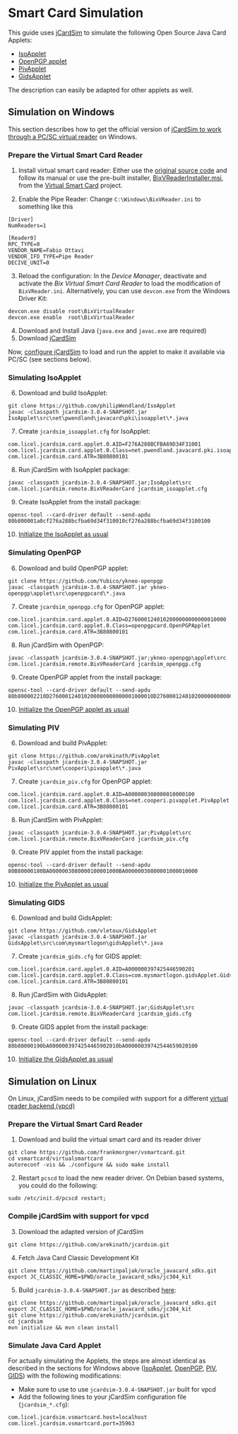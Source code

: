 # Smart Card Simulation

This guide uses [jCardSim](https://jcardsim.org/) to simulate the following Open Source Java Card Applets:

- [IsoApplet](https://github.com/philipWendland/IsoApplet)
- [OpenPGP applet](https://github.com/Yubico/ykneo-openpgp)
- [PivApplet](https://github.com/arekinath/PivApplet)
- [GidsApplet](https://github.com/vletoux/GidsApplet)

The description can easily be adapted for other applets as well.

## Simulation on Windows

This section describes how to get the official version of [jCardSim to work through a PC/SC virtual reader](https://jcardsim.org/blogs/work-jcardsim-through-pcsc-virtual-reader) on Windows.

### Prepare the Virtual Smart Card Reader

1. Install virtual smart card reader: Either use the [original source code](http://www.codeproject.com/Articles/134010/An-UMDF-Driver-for-a-Virtual-Smart-Card-Reader) and follow its manual or use the pre-built installer, [BixVReaderInstaller.msi](https://github.com/frankmorgner/vsmartcard/releases/tag/virtualsmartcard-0.7), from the [Virtual Smart Card](https://frankmorgner.github.io/vsmartcard/virtualsmartcard/README.html) project.

2. Enable the Pipe Reader: Change `C:\Windows\BixVReader.ini` to something like this

```
[Driver]
NumReaders=1

[Reader0]
RPC_TYPE=0
VENDOR_NAME=Fabio Ottavi
VENDOR_IFD_TYPE=Pipe Reader
DECIVE_UNIT=0
```

3. Reload the configuration: In the *Device Manager*, deactivate and activate the *Bix Virtual Smart Card Reader* to load the modification of `BixVReader.ini`. Alternatively, you can use `devcon.exe` from the Windows Driver Kit:

```
devcon.exe disable root\BixVirtualReader
devcon.exe enable  root\BixVirtualReader
```

4. Download and Install Java (`java.exe` and `javac.exe` are required)
5. Download [jCardSim](https://github.com/licel/jcardsim/raw/master/jcardsim-3.0.4-SNAPSHOT.jar)

Now, [configure jCardSim](https://jcardsim.org/blogs/work-jcardsim-through-pcsc-virtual-reader) to load and run the applet to make it available via PC/SC (see sections below).



### Simulating IsoApplet

6. Download and build IsoApplet:

```
git clone https://github.com/philipWendland/IsoApplet
javac -classpath jcardsim-3.0.4-SNAPSHOT.jar IsoApplet\src\net\pwendland\javacard\pki\isoapplet\*.java
```

7. Create `jcardsim_isoapplet.cfg` for IsoApplet:

```
com.licel.jcardsim.card.applet.0.AID=F276A288BCFBA69D34F31001
com.licel.jcardsim.card.applet.0.Class=net.pwendland.javacard.pki.isoapplet.IsoApplet
com.licel.jcardsim.card.ATR=3B80800101
```

8. Run jCardSim with IsoApplet package:

```
javac -classpath jcardsim-3.0.4-SNAPSHOT.jar;IsoApplet\src com.licel.jcardsim.remote.BixVReaderCard jcardsim_isoapplet.cfg
```

9. Create IsoApplet from the install package:

```
opensc-tool --card-driver default --send-apdu 80b800001a0cf276a288bcfba69d34f310010cf276a288bcfba69d34f3100100
```

10. [Initialize the IsoApplet as usual](https://github.com/philipWendland/IsoApplet/wiki/Initialization)



### Simulating OpenPGP

6. Download and build OpenPGP applet:

```
git clone https://github.com/Yubico/ykneo-openpgp
javac -classpath jcardsim-3.0.4-SNAPSHOT.jar ykneo-openpgp\applet\src\openpgpcard\*.java
```

7. Create `jcardsim_openpgp.cfg` for OpenPGP applet:

```
com.licel.jcardsim.card.applet.0.AID=D2760001240102000000000000010000
com.licel.jcardsim.card.applet.0.Class=openpgpcard.OpenPGPApplet
com.licel.jcardsim.card.ATR=3B80800101
```

8. Run jCardSim with OpenPGP:

```
javac -classpath jcardsim-3.0.4-SNAPSHOT.jar;ykneo-openpgp\applet\src com.licel.jcardsim.remote.BixVReaderCard jcardsim_openpgp.cfg
```

9. Create OpenPGP applet from the install package:

```
opensc-tool --card-driver default --send-apdu 80b800002210D276000124010200000000000001000010D276000124010200000000000001000000
```

10. [Initialize the OpenPGP applet as usual](https://github.com/OpenSC/OpenSC/wiki/OpenPGP-card#usage)



### Simulating PIV

6. Download and build PivApplet:

```
git clone https://github.com/arekinath/PivApplet
javac -classpath jcardsim-3.0.4-SNAPSHOT.jar PivApplet\src\net\cooperi\pivapplet\*.java
```

7. Create `jcardsim_piv.cfg` for OpenPGP applet:

```
com.licel.jcardsim.card.applet.0.AID=A000000308000010000100
com.licel.jcardsim.card.applet.0.Class=net.cooperi.pivapplet.PivApplet
com.licel.jcardsim.card.ATR=3B80800101
```

8. Run jCardSim with PivApplet:

```
javac -classpath jcardsim-3.0.4-SNAPSHOT.jar;PivApplet\src com.licel.jcardsim.remote.BixVReaderCard jcardsim_piv.cfg
```

9. Create PIV applet from the install package:

```
opensc-tool --card-driver default --send-apdu 80B80000180BA0000003080000100001000BA00000030800001000010000
```

10. [Initialize the PivApplet as usual](https://github.com/arekinath/PivApplet#installing)



### Simulating GIDS

6. Download and build GidsApplet:

```
git clone https://github.com/vletoux/GidsApplet
javac -classpath jcardsim-3.0.4-SNAPSHOT.jar GidsApplet\src\com\mysmartlogon\gidsApplet\*.java
```

7. Create `jcardsim_gids.cfg` for GIDS applet:

```
com.licel.jcardsim.card.applet.0.AID=A000000397425446590201
com.licel.jcardsim.card.applet.0.Class=com.mysmartlogon.gidsApplet.GidsApplet
com.licel.jcardsim.card.ATR=3B80800101
```

8. Run jCardSim with GidsApplet:

```
javac -classpath jcardsim-3.0.4-SNAPSHOT.jar;GidsApplet\src com.licel.jcardsim.remote.BixVReaderCard jcardsim_gids.cfg
```

9. Create GIDS applet from the install package:

```
opensc-tool --card-driver default --send-apdu 80b80000190bA0000003974254465902010bA00000039742544659020100
```

10. [Initialize the GidsApplet as usual](https://www.mysmartlogon.com/generic-identity-device-specification-gids-smart-card/)



## Simulation on Linux

On Linux, jCardSim needs to be compiled with support for a different [virtual reader backend (vpcd)](http://frankmorgner.github.io/vsmartcard/virtualsmartcard/README.html)

### Prepare the Virtual Smart Card Reader

1. Download and build the virtual smart card and its reader driver

```
git clone https://github.com/frankmorgner/vsmartcard.git
cd vsmartcard/virtualsmartcard
autoreconf -vis && ./configure && sudo make install
```

2. Restart `pcscd` to load the new reader driver. On Debian based systems, you could do the following:

```
sudo /etc/init.d/pcscd restart;
```

### Compile jCardSim with support for vpcd

3. Download the adapted version of jCardSim

```
git clone https://github.com/arekinath/jcardsim.git
```

4. Fetch Java Card Classic Development Kit

```
git clone https://github.com/martinpaljak/oracle_javacard_sdks.git
export JC_CLASSIC_HOME=$PWD/oracle_javacard_sdks/jc304_kit
```

5. Build `jcardsim-3.0.4-SNAPSHOT.jar` as described [here](https://jcardsim.org/docs/getting-source-compiling):

```
git clone https://github.com/martinpaljak/oracle_javacard_sdks.git
export JC_CLASSIC_HOME=$PWD/oracle_javacard_sdks/jc304_kit
git clone https://github.com/arekinath/jcardsim.git
cd jcardsim
mvn initialize && mvn clean install
```



### Simulate Java Card Applet

For actually simulating the Applets, the steps are almost identical as described in the sections for Windows above ([IsoApplet](simulating-isoapplet), [OpenPGP](#simulating-openpgp), [PIV](simulating-piv), [GIDS](simulating-gids)) with the following modifications:

- Make sure to use to use `jcardsim-3.0.4-SNAPSHOT.jar` built for vpcd
- Add the following lines to your jCardSim configuration file (`jcardsim_*.cfg`):

```
com.licel.jcardsim.vsmartcard.host=localhost
com.licel.jcardsim.vsmartcard.port=35963
```
